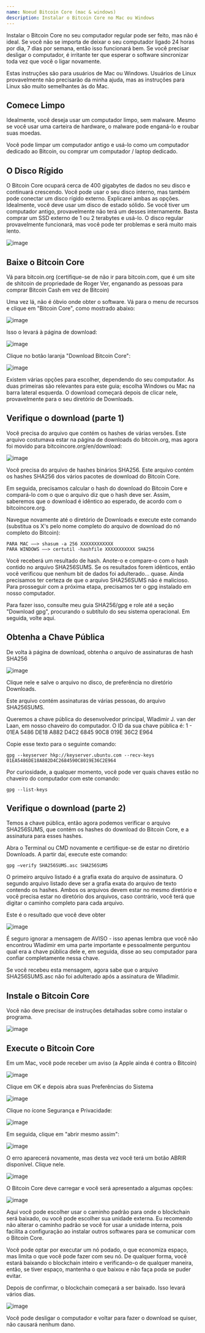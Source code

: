 ```yaml
---
name: Noeud Bitcoin Core (mac & windows)
description: Instalar o Bitcoin Core no Mac ou Windows
---
```


Instalar o Bitcoin Core no seu computador regular pode ser feito, mas não é ideal. Se você não se importa de deixar o seu computador ligado 24 horas por dia, 7 dias por semana, então isso funcionará bem. Se você precisar desligar o computador, é irritante ter que esperar o software sincronizar toda vez que você o ligar novamente.

Estas instruções são para usuários de Mac ou Windows. Usuários de Linux provavelmente não precisarão da minha ajuda, mas as instruções para Linux são muito semelhantes às do Mac.

## Comece Limpo

Idealmente, você deseja usar um computador limpo, sem malware. Mesmo se você usar uma carteira de hardware, o malware pode enganá-lo e roubar suas moedas.

Você pode limpar um computador antigo e usá-lo como um computador dedicado ao Bitcoin, ou comprar um computador / laptop dedicado.

## O Disco Rígido

O Bitcoin Core ocupará cerca de 400 gigabytes de dados no seu disco e continuará crescendo. Você pode usar o seu disco interno, mas também pode conectar um disco rígido externo. Explicarei ambas as opções. Idealmente, você deve usar um disco de estado sólido. Se você tiver um computador antigo, provavelmente não terá um desses internamente. Basta comprar um SSD externo de 1 ou 2 terabytes e usá-lo. O disco regular provavelmente funcionará, mas você pode ter problemas e será muito mais lento.

![image](assets/1.webp)

## Baixe o Bitcoin Core

Vá para bitcoin.org (certifique-se de não ir para bitcoin.com, que é um site de shitcoin de propriedade de Roger Ver, enganando as pessoas para comprar Bitcoin Cash em vez de Bitcoin)

Uma vez lá, não é óbvio onde obter o software. Vá para o menu de recursos e clique em "Bitcoin Core", como mostrado abaixo:

![image](assets/2.webp)

Isso o levará à página de download:

![image](assets/3.webp)

Clique no botão laranja "Download Bitcoin Core":

![image](assets/4.webp)

Existem várias opções para escolher, dependendo do seu computador. As duas primeiras são relevantes para este guia; escolha Windows ou Mac na barra lateral esquerda. O download começará depois de clicar nele, provavelmente para o seu diretório de Downloads.

## Verifique o download (parte 1)

Você precisa do arquivo que contém os hashes de várias versões. Este arquivo costumava estar na página de downloads do bitcoin.org, mas agora foi movido para bitcoincore.org/en/download:

![image](assets/5.webp)

Você precisa do arquivo de hashes binários SHA256. Este arquivo contém os hashes SHA256 dos vários pacotes de download do Bitcoin Core.

Em seguida, precisamos calcular o hash do download do Bitcoin Core e compará-lo com o que o arquivo diz que o hash deve ser. Assim, saberemos que o download é idêntico ao esperado, de acordo com o bitcoincore.org.

Navegue novamente até o diretório de Downloads e execute este comando (substitua os X's pelo nome completo do arquivo de download do nó completo do Bitcoin):

```
PARA MAC —–> shasum -a 256 XXXXXXXXXXXX
PARA WINDOWS —–> certutil -hashfile XXXXXXXXXXX SHA256
```

Você receberá um resultado de hash. Anote-o e compare-o com o hash contido no arquivo SHA256SUMS.
Se os resultados forem idênticos, então você verificou que nenhum bit de dados foi adulterado... quase. Ainda precisamos ter certeza de que o arquivo SHA256SUMS não é malicioso.
Para prosseguir com a próxima etapa, precisamos ter o gpg instalado em nosso computador.

Para fazer isso, consulte meu guia SHA256/gpg e role até a seção "Download gpg", procurando o subtítulo do seu sistema operacional. Em seguida, volte aqui.

## Obtenha a Chave Pública

De volta à página de download, obtenha o arquivo de assinaturas de hash SHA256

![image](assets/6.webp)

Clique nele e salve o arquivo no disco, de preferência no diretório Downloads.

Este arquivo contém assinaturas de várias pessoas, do arquivo SHA256SUMS.

Queremos a chave pública do desenvolvedor principal, Wladimir J. van der Laan, em nosso chaveiro do computador. O ID da sua chave pública é:
1 - 01EA 5486 DE18 A882 D4C2 6845 90C8 019E 36C2 E964

Copie esse texto para o seguinte comando:

```
gpg --keyserver hkp://keyserver.ubuntu.com --recv-keys 01EA5486DE18A882D4C2684590C8019E36C2E964
```

Por curiosidade, a qualquer momento, você pode ver quais chaves estão no chaveiro do computador com este comando:

```
gpg --list-keys
```

## Verifique o download (parte 2)

Temos a chave pública, então agora podemos verificar o arquivo SHA256SUMS, que contém os hashes do download do Bitcoin Core, e a assinatura para esses hashes.

Abra o Terminal ou CMD novamente e certifique-se de estar no diretório Downloads. A partir daí, execute este comando:

```
gpg –verify SHA256SUMS.asc SHA256SUMS
```

O primeiro arquivo listado é a grafia exata do arquivo de assinatura. O segundo arquivo listado deve ser a grafia exata do arquivo de texto contendo os hashes. Ambos os arquivos devem estar no mesmo diretório e você precisa estar no diretório dos arquivos, caso contrário, você terá que digitar o caminho completo para cada arquivo.

Este é o resultado que você deve obter

![image](assets/7.webp)

É seguro ignorar a mensagem de AVISO - isso apenas lembra que você não encontrou Wladimir em uma parte importante e pessoalmente perguntou qual era a chave pública dele e, em seguida, disse ao seu computador para confiar completamente nessa chave.

Se você recebeu esta mensagem, agora sabe que o arquivo SHA256SUMS.asc não foi adulterado após a assinatura de Wladimir.

## Instale o Bitcoin Core

Você não deve precisar de instruções detalhadas sobre como instalar o programa.

![image](assets/8.webp)

## Execute o Bitcoin Core

Em um Mac, você pode receber um aviso (a Apple ainda é contra o Bitcoin)

![image](assets/9.webp)

Clique em OK e depois abra suas Preferências do Sistema

![image](assets/10.webp)

Clique no ícone Segurança e Privacidade:

![image](assets/11.webp)

Em seguida, clique em "abrir mesmo assim":

![image](assets/12.webp)

O erro aparecerá novamente, mas desta vez você terá um botão ABRIR disponível. Clique nele.

![image](assets/13.webp)

O Bitcoin Core deve carregar e você será apresentado a algumas opções:

![image](assets/14.webp)

Aqui você pode escolher usar o caminho padrão para onde o blockchain será baixado, ou você pode escolher sua unidade externa. Eu recomendo não alterar o caminho padrão se você for usar a unidade interna, pois facilita a configuração ao instalar outros softwares para se comunicar com o Bitcoin Core.

Você pode optar por executar um nó podado, o que economiza espaço, mas limita o que você pode fazer com seu nó. De qualquer forma, você estará baixando o blockchain inteiro e verificando-o de qualquer maneira, então, se tiver espaço, mantenha o que baixou e não faça poda se puder evitar.

Depois de confirmar, o blockchain começará a ser baixado. Isso levará vários dias.

![image](assets/15.webp)

Você pode desligar o computador e voltar para fazer o download se quiser, não causará nenhum dano.
